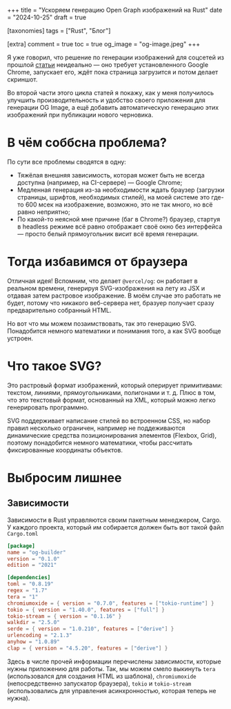 +++
title = "Ускоряем генерацию Open Graph изображений на Rust"
date = "2024-10-25"
draft = true

[taxonomies]
tags = ["Rust", "Блог"]

[extra]
comment = true
toc = true
og_image = "og-image.jpeg"
+++

Я уже говорил, что решение по генерации изображений для соцсетей из прошлой [статьи](/posts/ogimages-rust) неидеально &mdash; оно требует установленного Google Chrome, запускает его, ждёт пока страница загрузится и потом делает скриншот.

Во второй части этого цикла статей я покажу, как у меня получилось улучшить производительность и удобство своего приложения для генерации OG Image, а ещё добавить автоматическую генерацию этих изображений при публикации нового черновика.

<!--more-->

# В чём соббсна проблема?

По сути все проблемы сводятся в одну:

- Тяжёлая внешняя зависимость, которая может быть не всегда доступна (например, на CI-сервере) &mdash; Google Chrome;
- Медленная генерация из-за необходимости ждать браузер (загрузки страницы, шрифтов, необходимых стилей), на моей системе это где-то 600 мсек на изображение, возможно, это не так много, но всё равно неприятно;
- По какой-то неясной мне причине (баг в Chrome?) браузер, стартуя в headless режиме всё равно отображает своё окно без интерфейса &mdash; просто белый прямоугольник висит всё время генерации.

# Тогда избавимся от браузера

Отличная идея! Вспомним, что делает `@vercel/og`: он работает в реальном времени, генерируя SVG-изображения на лету из JSX и отдавая затем растровое изображение. В моём случае это работать не будет, потому что никакого веб-сервера нет, бразуер получает сразу предварительно собранный HTML.

Но вот что мы можем позаимствовать, так это генерацию SVG. Понадобится немного математики и понимания того, а как SVG вообще устроен.

# Что такое SVG?

Это растровый формат изображений, который оперирует примитивами: текстом, линиями, прямоугольниками, полигонами и т. д. Плюс в том, что это текстовый формат, основанный на XML, который можно легко генерировать программно.

SVG поддерживает написание стилей во встроенном CSS, но набор правил несколько ограничен, например не поддеживаются динамические средства позиционирования элементов (Flexbox, Grid), поэтому понадобится немного математики, чтобы рассчитать фиксированные координаты объектов.

# Выбросим лишнее

## Зависимости

Зависимости в Rust управляются своим пакетным менеджером, Cargo. У каждого проекта, который им собирается должен быть вот такой файл `Cargo.toml`

```toml
[package]
name = "og-builder"
version = "0.1.0"
edition = "2021"

[dependencies]
toml = "0.8.19"
regex = "1.7"
tera = "1"
chromiumoxide = { version = "0.7.0", features = ["tokio-runtime"] }
tokio = { version = "1.40.0", features = ["full"] }
tokio-stream = { version = "0.1.16" }
walkdir = "2.5.0"
serde = { version = "1.0.210", features = ["derive"] }
urlencoding = "2.1.3"
anyhow = "1.0.89"
clap = { version = "4.5.20", features = ["derive"] }
```
Здесь в числе прочей информации перечислены зависимости, которые нужны приложению для работы.  Так, мы можем смело выкинуть `tera` (использовался для создания HTML из шаблона), `chromiumoxide` (непосредственно запускатор браузера), `tokio` и `tokio-stream` (использовались для управления асинхронностью, которая теперь не нужна).
